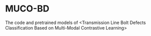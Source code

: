 # MUCO-BD
The code and pretrained models of &lt;Transmission Line Bolt Defects Classification Based on Multi-Modal Contrastive Learning>

